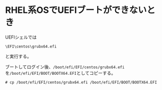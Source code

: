 # RHEL系OSでUEFIブートができないとき

UEFIシェルでは

```
\EFI\centos\grubx64.efi
```

と実行する。

ブートしてログイン後、`/boot/efi/EFI/centos/grubx64.efi`を`/boot/efi/EFI/BOOT/BOOTX64.EFI`としてコピーする。

```
# cp /boot/efi/EFI/centos/grubx64.efi /boot/efi/EFI/BOOT/BOOTX64.EFI
```
